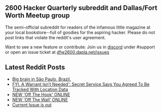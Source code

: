 ## 2600 Hacker Quarterly subreddit and Dallas/Fort Worth Meetup group
The semi-official subreddit for readers of the infamous little magazine at your local bookstore--full of goodies for the aspiring hacker. Please do not post links that violate the reddit's user agreement.

Want to see a new feature or contribute: 
Join us in [discord](https://dfw2600.dapla.net/chat) under #support or open an issue ticket at [dfw2600.dapla.net/issues](https://dfw2600.dapla.net/issues)

## Latest Reddit Posts
<!-- BLOG-POST-LIST:START -->
- [Big brain in São Paulo, Brazil.](https://www.reddit.com/r/2600/comments/1grzujh/big_brain_in_são_paulo_brazil/)
- [FYI. A Warrant Isn’t Needed': Secret Service Says You Agreed To Be Tracked With Location Data](https://www.reddit.com/r/2600/comments/1gr5cg3/fyi_a_warrant_isnt_needed_secret_service_says_you/)
- [NEW 'Off The Hook' ONLINE](https://2600.com/hook/13-11-2024)
- [NEW 'Off The Wall' ONLINE](https://2600.com/wall/12-11-2024)
- [Current Issue is out](https://www.reddit.com/r/2600/comments/1gmf0dd/current_issue_is_out/)
<!-- BLOG-POST-LIST:END -->
